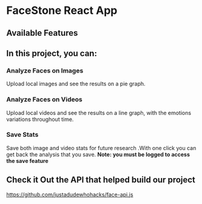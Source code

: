 # FaceStone React App

## Available Features

## In this project, you can:

### Analyze Faces on Images

Upload local images and see the results on a pie graph.

### Analyze Faces on Videos

Upload local videos and see the results on a line graph, with the emotions variations throughout time.

### Save Stats

Save both image and video stats for future research .With one click you can get back the analysis that you save.
**Note: you must be logged to access the save feature**

## Check it Out the API that helped build our project

https://github.com/justadudewhohacks/face-api.js
